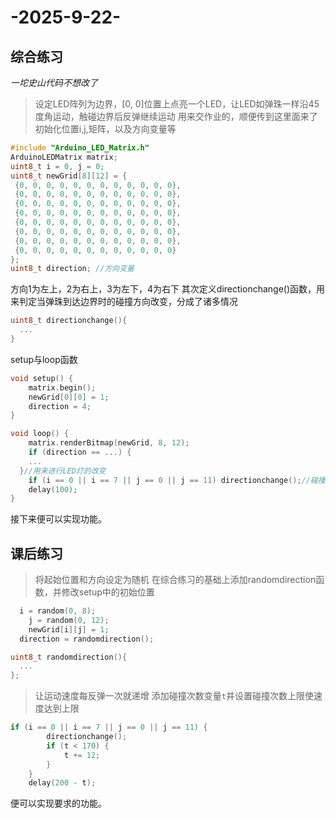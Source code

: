 # -2025-9-22-
## 综合练习
*一坨史山代码不想改了*
> 设定LED阵列为边界，[0, 0]位置上点亮一个LED，让LED如弹珠一样沿45度角运动，触碰边界后反弹继续运动
> 用来交作业的，顺便传到这里面来了
初始化位置i,j,矩阵，以及方向变量等
```C
#include "Arduino_LED_Matrix.h"
ArduinoLEDMatrix matrix;
uint8_t i = 0, j = 0;
uint8_t newGrid[8][12] = {
 {0, 0, 0, 0, 0, 0, 0, 0, 0, 0, 0, 0},
 {0, 0, 0, 0, 0, 0, 0, 0, 0, 0, 0, 0},
 {0, 0, 0, 0, 0, 0, 0, 0, 0, 0, 0, 0},
 {0, 0, 0, 0, 0, 0, 0, 0, 0, 0, 0, 0},
 {0, 0, 0, 0, 0, 0, 0, 0, 0, 0, 0, 0},
 {0, 0, 0, 0, 0, 0, 0, 0, 0, 0, 0, 0},
 {0, 0, 0, 0, 0, 0, 0, 0, 0, 0, 0, 0},
 {0, 0, 0, 0, 0, 0, 0, 0, 0, 0, 0, 0}
};
uint8_t direction; //方向变量
```
方向1为左上，2为右上，3为左下，4为右下
其次定义directionchange()函数，用来判定当弹珠到达边界时的碰撞方向改变，分成了诸多情况
```C
uint8_t directionchange(){
  ...
}
```
setup与loop函数
```C
void setup() {
	matrix.begin();
	newGrid[0][0] = 1;
	direction = 4;
}

void loop() {
	matrix.renderBitmap(newGrid, 8, 12);
	if (direction == ...) {
    ...
  }//用来进行LED灯的改变
	if (i == 0 || i == 7 || j == 0 || j == 11) directionchange();//碰撞检测
	delay(100);
}
```
接下来便可以实现功能。

## 课后练习
> 将起始位置和方向设定为随机
在综合练习的基础上添加randomdirection函数，并修改setup中的初始位置
```C
  i = random(0, 8);
	j = random(0, 12);
	newGrid[i][j] = 1;
  direction = randomdirection();
```
```C
uint8_t randomdirection(){
  ...
};
```
> 让运动速度每反弹一次就递增
添加碰撞次数变量`t`并设置碰撞次数上限使速度达到上限
```C
if (i == 0 || i == 7 || j == 0 || j == 11) {
		directionchange();
		if (t < 170) {
			t += 12;
		}
	}
	delay(200 - t);
```
便可以实现要求的功能。
